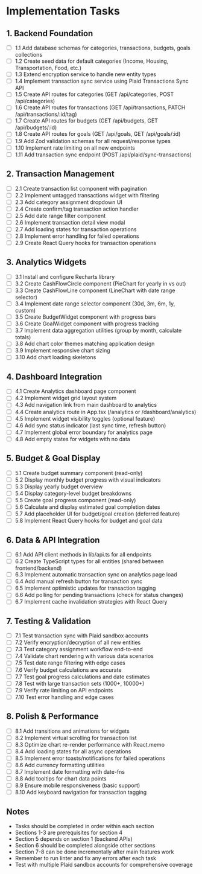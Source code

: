 # Implementation Tasks

## 1. Backend Foundation
- [ ] 1.1 Add database schemas for categories, transactions, budgets, goals collections
- [ ] 1.2 Create seed data for default categories (Income, Housing, Transportation, Food, etc.)
- [ ] 1.3 Extend encryption service to handle new entity types
- [ ] 1.4 Implement transaction sync service using Plaid Transactions Sync API
- [ ] 1.5 Create API routes for categories (GET /api/categories, POST /api/categories)
- [ ] 1.6 Create API routes for transactions (GET /api/transactions, PATCH /api/transactions/:id/tag)
- [ ] 1.7 Create API routes for budgets (GET /api/budgets, GET /api/budgets/:id)
- [ ] 1.8 Create API routes for goals (GET /api/goals, GET /api/goals/:id)
- [ ] 1.9 Add Zod validation schemas for all request/response types
- [ ] 1.10 Implement rate limiting on all new endpoints
- [ ] 1.11 Add transaction sync endpoint (POST /api/plaid/sync-transactions)

## 2. Transaction Management
- [ ] 2.1 Create transaction list component with pagination
- [ ] 2.2 Implement untagged transactions widget with filtering
- [ ] 2.3 Add category assignment dropdown UI
- [ ] 2.4 Create confirm/tag transaction action handler
- [ ] 2.5 Add date range filter component
- [ ] 2.6 Implement transaction detail view modal
- [ ] 2.7 Add loading states for transaction operations
- [ ] 2.8 Implement error handling for failed operations
- [ ] 2.9 Create React Query hooks for transaction operations

## 3. Analytics Widgets
- [ ] 3.1 Install and configure Recharts library
- [ ] 3.2 Create CashFlowCircle component (PieChart for yearly in vs out)
- [ ] 3.3 Create CashFlowLine component (LineChart with date range selector)
- [ ] 3.4 Implement date range selector component (30d, 3m, 6m, 1y, custom)
- [ ] 3.5 Create BudgetWidget component with progress bars
- [ ] 3.6 Create GoalWidget component with progress tracking
- [ ] 3.7 Implement data aggregation utilities (group by month, calculate totals)
- [ ] 3.8 Add chart color themes matching application design
- [ ] 3.9 Implement responsive chart sizing
- [ ] 3.10 Add chart loading skeletons

## 4. Dashboard Integration
- [ ] 4.1 Create Analytics dashboard page component
- [ ] 4.2 Implement widget grid layout system
- [ ] 4.3 Add navigation link from main dashboard to analytics
- [ ] 4.4 Create analytics route in App.tsx (/analytics or /dashboard/analytics)
- [ ] 4.5 Implement widget visibility toggles (optional feature)
- [ ] 4.6 Add sync status indicator (last sync time, refresh button)
- [ ] 4.7 Implement global error boundary for analytics page
- [ ] 4.8 Add empty states for widgets with no data

## 5. Budget & Goal Display
- [ ] 5.1 Create budget summary component (read-only)
- [ ] 5.2 Display monthly budget progress with visual indicators
- [ ] 5.3 Display yearly budget overview
- [ ] 5.4 Display category-level budget breakdowns
- [ ] 5.5 Create goal progress component (read-only)
- [ ] 5.6 Calculate and display estimated goal completion dates
- [ ] 5.7 Add placeholder UI for budget/goal creation (deferred feature)
- [ ] 5.8 Implement React Query hooks for budget and goal data

## 6. Data & API Integration
- [ ] 6.1 Add API client methods in lib/api.ts for all endpoints
- [ ] 6.2 Create TypeScript types for all entities (shared between frontend/backend)
- [ ] 6.3 Implement automatic transaction sync on analytics page load
- [ ] 6.4 Add manual refresh button for transaction sync
- [ ] 6.5 Implement optimistic updates for transaction tagging
- [ ] 6.6 Add polling for pending transactions (check for status changes)
- [ ] 6.7 Implement cache invalidation strategies with React Query

## 7. Testing & Validation
- [ ] 7.1 Test transaction sync with Plaid sandbox accounts
- [ ] 7.2 Verify encryption/decryption of all new entities
- [ ] 7.3 Test category assignment workflow end-to-end
- [ ] 7.4 Validate chart rendering with various data scenarios
- [ ] 7.5 Test date range filtering with edge cases
- [ ] 7.6 Verify budget calculations are accurate
- [ ] 7.7 Test goal progress calculations and date estimates
- [ ] 7.8 Test with large transaction sets (1000+, 10000+)
- [ ] 7.9 Verify rate limiting on API endpoints
- [ ] 7.10 Test error handling and edge cases

## 8. Polish & Performance
- [ ] 8.1 Add transitions and animations for widgets
- [ ] 8.2 Implement virtual scrolling for transaction list
- [ ] 8.3 Optimize chart re-render performance with React.memo
- [ ] 8.4 Add loading states for all async operations
- [ ] 8.5 Implement error toasts/notifications for failed operations
- [ ] 8.6 Add currency formatting utilities
- [ ] 8.7 Implement date formatting with date-fns
- [ ] 8.8 Add tooltips for chart data points
- [ ] 8.9 Ensure mobile responsiveness (basic support)
- [ ] 8.10 Add keyboard navigation for transaction tagging

## Notes
- Tasks should be completed in order within each section
- Sections 1-3 are prerequisites for section 4
- Section 5 depends on section 1 (backend APIs)
- Section 6 should be completed alongside other sections
- Section 7-8 can be done incrementally after main features work
- Remember to run linter and fix any errors after each task
- Test with multiple Plaid sandbox accounts for comprehensive coverage

